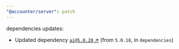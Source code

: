 ```yaml
---
"@accounter/server": patch
---
```

dependencies updates:
  - Updated dependency [`ai@5.0.20` ↗︎](https://www.npmjs.com/package/ai/v/5.0.20) (from `5.0.18`, in `dependencies`)
